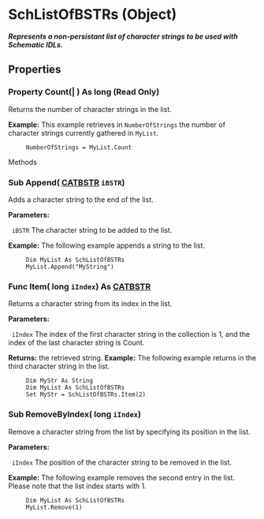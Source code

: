 # SchListOfBSTRs (Object)

**_Represents a non-persistant list of character strings to be used with Schematic IDLs._**

## Properties

### Property **Count**(| ) As long (Read Only)

   Returns the number of character strings in the list.

**Example:**      This example retrieves in `NumberOfStrings` the number of character strings currently gathered in `MyList`.

```VBScript
     NumberOfStrings = MyList.Count

```

Methods

### Sub **Append**( [CATBSTR](../System/typedef_CATBSTR_8129.md)  `iBSTR`)

   Adds a character string to the end of the list.

**Parameters:**

` iBSTR`      The character string to be added to the list.

**Example:**      The following example appends a string to the list.

```VBScript
     Dim MyList As SchListOfBSTRs
     MyList.Append("MyString")

```

### Func **Item**( long  `iIndex`) As [CATBSTR](../System/typedef_CATBSTR_8129.md)

   Returns a character string from its index in the list.

**Parameters:**

` iIndex`      The index of the first character string in the collection is 1, and the index of the last character string is Count.

**Returns:**      the retrieved string.  **Example:**      The following example returns in the third character string in the list.

```VBScript
     Dim MyStr As String
     Dim MyList As SchListOfBSTRs
     Set MyStr = SchListOfBSTRs.Item(2)

```

### Sub **RemoveByIndex**( long  `iIndex`)

   Remove a character string from the list by specifying its position in the list.

**Parameters:**

` iIndex`      The position of the character string to be removed in the list.

**Example:**      The following example removes the second entry in the list. Please note that the list index starts with 1.

```VBScript
     Dim MyList As SchListOfBSTRs
     MyList.Remove(1)

```